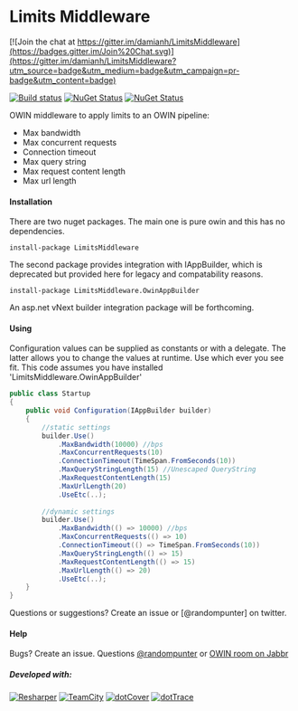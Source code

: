 Limits Middleware
===========

[![Join the chat at https://gitter.im/damianh/LimitsMiddleware](https://badges.gitter.im/Join%20Chat.svg)](https://gitter.im/damianh/LimitsMiddleware?utm_source=badge&utm_medium=badge&utm_campaign=pr-badge&utm_content=badge)

[![Build status](https://ci.appveyor.com/api/projects/status/o6bm02n8stya868r)](https://ci.appveyor.com/project/damianh/limitsmiddleware) [![NuGet Status](http://img.shields.io/nuget/v/LimitsMiddleware.svg?style=flat)](https://www.nuget.org/packages/LimitsMiddleware/) [![NuGet Status](http://img.shields.io/nuget/v/LimitsMiddleware.OwinAppBuilder.svg?style=flat)](https://www.nuget.org/packages/LimitsMiddleware.OwinAppBuilder/)

OWIN middleware to apply limits to an OWIN pipeline:

 - Max bandwidth
 - Max concurrent requests
 - Connection timeout
 - Max query string
 - Max request content length
 - Max url length
 
#### Installation

There are two nuget packages. The main one is pure owin and this has no dependencies.

`install-package LimitsMiddleware`

The second package provides integration with IAppBuilder, which is deprecated but provided here for legacy and compatability reasons.

`install-package LimitsMiddleware.OwinAppBuilder`

An asp.net vNext builder integration package will be forthcoming.

#### Using

Configuration values can be supplied as constants or with a delegate. The latter allows you to change the values at runtime. Use which ever you see fit. This code assumes you have installed 'LimitsMiddleware.OwinAppBuilder'


```csharp
public class Startup
{
    public void Configuration(IAppBuilder builder)
    {
        //static settings
        builder.Use()
            .MaxBandwidth(10000) //bps
            .MaxConcurrentRequests(10)
            .ConnectionTimeout(TimeSpan.FromSeconds(10))
            .MaxQueryStringLength(15) //Unescaped QueryString
            .MaxRequestContentLength(15)
            .MaxUrlLength(20)
            .UseEtc(..);
            
        //dynamic settings
        builder.Use()
            .MaxBandwidth(() => 10000) //bps
            .MaxConcurrentRequests(() => 10)
            .ConnectionTimeout(() => TimeSpan.FromSeconds(10))
            .MaxQueryStringLength(() => 15)
            .MaxRequestContentLength(() => 15)
            .MaxUrlLength(() => 20)
            .UseEtc(..);
    }
}
```

Questions or suggestions? Create an issue or [@randompunter] on twitter.

#### Help

Bugs? Create an issue. Questions [@randompunter](https://twitter.com/randompunter) or [OWIN room on Jabbr](https://jabbr.net/#/rooms/owin)

##### Developed with:

[![Resharper](http://neventstore.org/images/logo_resharper_small.gif)](http://www.jetbrains.com/resharper/)
[![TeamCity](http://neventstore.org/images/logo_teamcity_small.gif)](http://www.jetbrains.com/teamcity/)
[![dotCover](http://neventstore.org/images/logo_dotcover_small.gif)](http://www.jetbrains.com/dotcover/)
[![dotTrace](http://neventstore.org/images/logo_dottrace_small.gif)](http://www.jetbrains.com/dottrace/)


